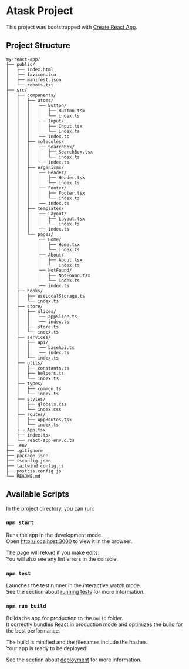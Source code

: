 # Atask Project

This project was bootstrapped with [Create React App](https://github.com/facebook/create-react-app).

## Project Structure
```
my-react-app/
├── public/
│   ├── index.html
│   ├── favicon.ico
│   ├── manifest.json
│   └── robots.txt
├── src/
│   ├── components/
│   │   ├── atoms/
│   │   │   ├── Button/
│   │   │   │   ├── Button.tsx
│   │   │   │   └── index.ts
│   │   │   ├── Input/
│   │   │   │   ├── Input.tsx
│   │   │   │   └── index.ts
│   │   │   └── index.ts
│   │   ├── molecules/
│   │   │   ├── SearchBox/
│   │   │   │   ├── SearchBox.tsx
│   │   │   │   └── index.ts
│   │   │   └── index.ts
│   │   ├── organisms/
│   │   │   ├── Header/
│   │   │   │   ├── Header.tsx
│   │   │   │   └── index.ts
│   │   │   ├── Footer/
│   │   │   │   ├── Footer.tsx
│   │   │   │   └── index.ts
│   │   │   └── index.ts
│   │   ├── templates/
│   │   │   ├── Layout/
│   │   │   │   ├── Layout.tsx
│   │   │   │   └── index.ts
│   │   │   └── index.ts
│   │   └── pages/
│   │       ├── Home/
│   │       │   ├── Home.tsx
│   │       │   └── index.ts
│   │       ├── About/
│   │       │   ├── About.tsx
│   │       │   └── index.ts
│   │       ├── NotFound/
│   │       │   ├── NotFound.tsx
│   │       │   └── index.ts
│   │       └── index.ts
│   ├── hooks/
│   │   ├── useLocalStorage.ts
│   │   └── index.ts
│   ├── store/
│   │   ├── slices/
│   │   │   ├── appSlice.ts
│   │   │   └── index.ts
│   │   ├── store.ts
│   │   └── index.ts
│   ├── services/
│   │   ├── api/
│   │   │   ├── baseApi.ts
│   │   │   └── index.ts
│   │   └── index.ts
│   ├── utils/
│   │   ├── constants.ts
│   │   ├── helpers.ts
│   │   └── index.ts
│   ├── types/
│   │   ├── common.ts
│   │   └── index.ts
│   ├── styles/
│   │   ├── globals.css
│   │   └── index.css
│   ├── routes/
│   │   ├── AppRoutes.tsx
│   │   └── index.ts
│   ├── App.tsx
│   ├── index.tsx
│   └── react-app-env.d.ts
├── .env
├── .gitignore
├── package.json
├── tsconfig.json
├── tailwind.config.js
├── postcss.config.js
└── README.md
```

## Available Scripts

In the project directory, you can run:

### `npm start`

Runs the app in the development mode.\
Open [http://localhost:3000](http://localhost:3000) to view it in the browser.

The page will reload if you make edits.\
You will also see any lint errors in the console.

### `npm test`

Launches the test runner in the interactive watch mode.\
See the section about [running tests](https://facebook.github.io/create-react-app/docs/running-tests) for more information.

### `npm run build`

Builds the app for production to the `build` folder.\
It correctly bundles React in production mode and optimizes the build for the best performance.

The build is minified and the filenames include the hashes.\
Your app is ready to be deployed!

See the section about [deployment](https://facebook.github.io/create-react-app/docs/deployment) for more information.